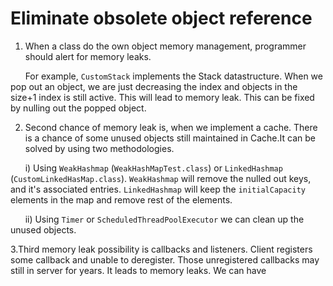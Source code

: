 # Eliminate obsolete object reference

1. When a class do the own object memory management, programmer should alert for memory leaks.

&nbsp; &nbsp; &nbsp; For example, `CustomStack` implements the Stack datastructure. When we pop out an object, we are just decreasing the index and objects in the size+1 index is still active. This will lead to memory leak. This can be fixed by nulling out the popped object.

2. Second chance of memory leak is, when we implement a cache. There is a chance of some unused objects still maintained in Cache.It can be solved by using two methodologies.

&nbsp; &nbsp; &nbsp; i) Using `WeakHashmap` (`WeakHashMapTest.class`) or `LinkedHashmap` (`CustomLinkedHasMap.class`). `WeakHashmap` will remove the nulled out keys, and it's associated entries. `LinkedHashmap` will keep the `initialCapacity` elements in the map and remove rest of the elements.

&nbsp; &nbsp; &nbsp; ii) Using `Timer` or `ScheduledThreadPoolExecutor` we can clean up the unused objects.

3.Third memory leak possibility is callbacks and listeners. Client registers some callback and unable to deregister. Those unregistered callbacks may still in server for years. It leads to memory leaks. We can have   